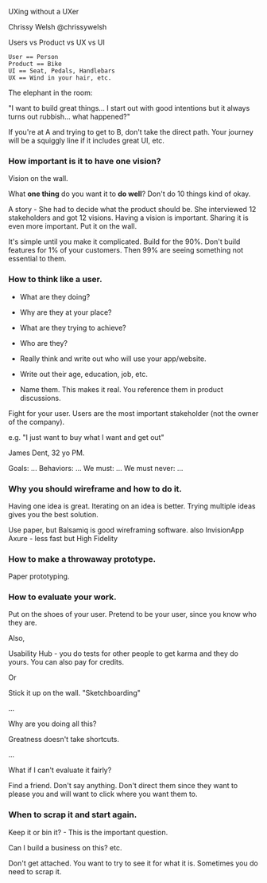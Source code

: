 UXing without a UXer

Chrissy Welsh
@chrissywelsh

Users vs Product vs UX vs UI

```
User == Person
Product == Bike
UI == Seat, Pedals, Handlebars
UX == Wind in your hair, etc.
```

The elephant in the room:

"I want to build great things... I start out with good intentions but it always
turns out rubbish... what happened?"


If you're at A and trying to get to B, don't take the direct path.  Your
journey will be a squiggly line if it includes great UI, etc.


### How important is it to have one vision?

Vision on the wall.

What **one thing** do you want it to **do well**?  Don't do 10 things kind of
okay.

A story - She had to decide what the product should be.  She interviewed 12
stakeholders and got 12 visions.  Having a vision is important.  Sharing it is
even more important.  Put it on the wall.

It's simple until you make it complicated.  Build for the 90%.  Don't build
features for 1% of your customers.  Then 99% are seeing something not essential
to them.

### How to think like a user.

* What are they doing?
* Why are they at your place?
* What are they trying to achieve?

* Who are they?
* Really think and write out who will use your app/website.
* Write out their age, education, job, etc.
* Name them.  This makes it real.  You reference them in product discussions.

Fight for your user.  Users are the most important stakeholder (not the owner
of the company).

e.g. "I just want to buy what I want and get out"

James Dent, 32 yo PM.

Goals: ...
Behaviors: ...
We must: ...
We must never: ...

### Why you should wireframe and how to do it.

Having one idea is great.  Iterating on an idea is better.  Trying multiple
ideas gives you the best solution.

Use paper, but Balsamiq is good wireframing software.
also
InvisionApp
Axure - less fast but High Fidelity

### How to make a throwaway prototype.

Paper prototyping.

### How to evaluate your work.

Put on the shoes of your user.  Pretend to be your user, since you know who they are.

Also,

Usability Hub - you do tests for other people to get karma and they do yours.
You can also pay for credits.

Or

Stick it up on the wall.  "Sketchboarding"

...

Why are you doing all this?

Greatness doesn't take shortcuts.

...

What if I can't evaluate it fairly?

Find a friend.  Don't say anything.  Don't direct them since they want to
please you and will want to click where you want them to.

### When to scrap it and start again.

Keep it or bin it? - This is the important question.

Can I build a business on this? etc.

Don't get attached.  You want to try to see it for what it is.  Sometimes you
do need to scrap it.

